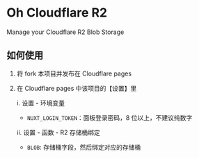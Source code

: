 # Oh Cloudflare R2

Manage your Cloudflare R2 Blob Storage

## 如何使用

1. 将 fork 本项目并发布在 Cloudflare pages
2. 在 Cloudflare pages 中该项目的【设置】里

   i. 设置 - 环境变量

   - `NUXT_LOGIN_TOKEN`：面板登录密码，8 位以上，不建议纯数字

   ii. 设置 - 函数 - R2 存储桶绑定

   - `BLOB`: 存储桶字段，然后绑定对应的存储桶
